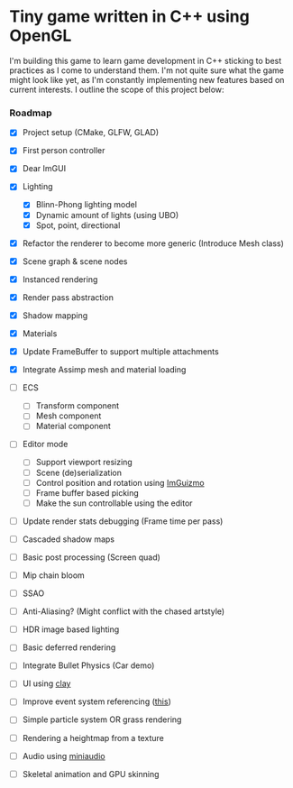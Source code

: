 # Tiny game written in C++ using OpenGL
I'm building this game to learn game development in C++ sticking to best practices as I come to understand them. I'm not quite sure what the game might look like yet, as I'm constantly implementing new features based on current interests. I outline the scope of this project below:

### Roadmap
- [x] Project setup (CMake, GLFW, GLAD)
- [x] First person controller
- [x] Dear ImGUI
- [x] Lighting
    - [x] Blinn-Phong lighting model
    - [x] Dynamic amount of lights (using UBO)
    - [x] Spot, point, directional
- [x] Refactor the renderer to become more generic (Introduce Mesh class)
- [x] Scene graph & scene nodes
- [x] Instanced rendering
- [x] Render pass abstraction
- [x] Shadow mapping
- [x] Materials
- [x] Update FrameBuffer to support multiple attachments
- [x] Integrate Assimp mesh and material loading
- [ ] ECS
    - [ ] Transform component
    - [ ] Mesh component
    - [ ] Material component
- [ ] Editor mode
    - [ ] Support viewport resizing
    - [ ] Scene (de)serialization
    - [ ] Control position and rotation using [ImGuizmo](https://github.com/CedricGuillemet/ImGuizmo)
    - [ ] Frame buffer based picking
    - [ ] Make the sun controllable using the editor
- [ ] Update render stats debugging (Frame time per pass)
- [ ] Cascaded shadow maps 
- [ ] Basic post processing (Screen quad)
- [ ] Mip chain bloom
- [ ] SSAO
- [ ] Anti-Aliasing? (Might conflict with the chased artstyle)
- [ ] HDR image based lighting
- [ ] Basic deferred rendering
- [ ] Integrate Bullet Physics (Car demo)
- [ ] UI using [clay](https://github.com/nicbarker/clay)
- [ ] Improve event system referencing ([this](https://github.com/TheCherno/Hazel/blob/1feb70572fa87fa1c4ba784a2cfeada5b4a500db/Hazel/src/Hazel/Core/Base.h#L26))
- [ ] Simple particle system OR grass rendering
- [ ] Rendering a heightmap from a texture
- [ ] Audio using [miniaudio](https://github.com/mackron/miniaudio)
- [ ] Skeletal animation and GPU skinning






